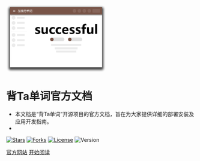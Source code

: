 <img height="180px" style="border-radius: 5%" src="images/coverimg.png">

# 背Ta单词官方文档


- 本文档是“背Ta单词”开源项目的官方文档，旨在为大家提供详细的部署安装及应用开发指南。
- 
[![Stars](https://gitee.com/only4/recite-words/badge/star.svg?theme=dark)](https://gitee.com/only4/recite-words/stargazers)
[![Forks](https://gitee.com/only4/recite-words/badge/fork.svg?theme=dark)](https://gitee.com/only4/recite-words/members)
[![License](https://img.shields.io/badge/License-GPL--3.0-breghtgreen)](https://gitee.com/only4/recite-words/blob/develop/LICENSE)
![Version](https://img.shields.io/badge/Version-1.0.0-blue)

[官方网站](https://reciteword.com)
[开始阅读](README.md)

<!-- ![color](#f0f0f0) -->
